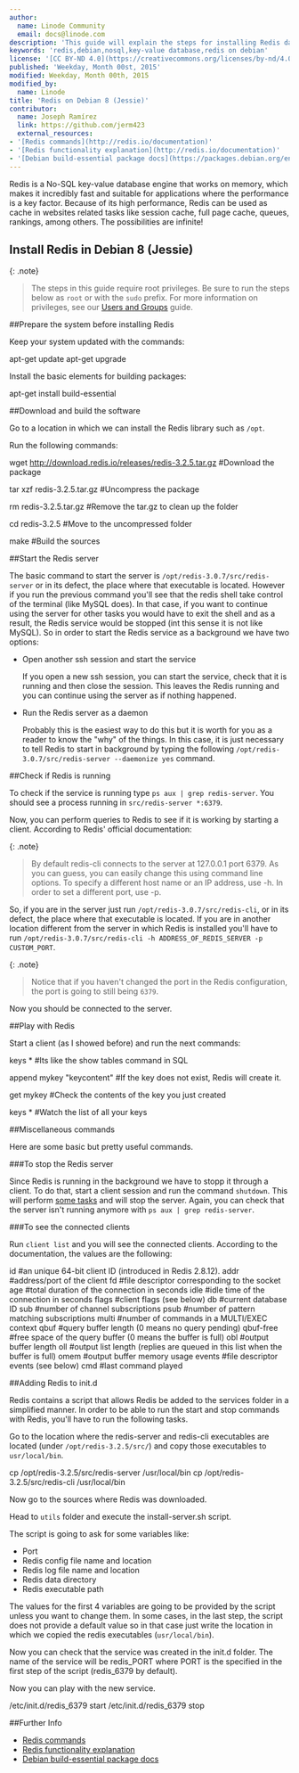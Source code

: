 ```yaml
---
author:
  name: Linode Community
  email: docs@linode.com
description: 'This guide will explain the steps for installing Redis database engine in your Debian 8 server.'
keywords: 'redis,debian,nosql,key-value database,redis on debian'
license: '[CC BY-ND 4.0](https://creativecommons.org/licenses/by-nd/4.0)'
published: 'Weekday, Month 00st, 2015'
modified: Weekday, Month 00th, 2015
modified_by:
  name: Linode
title: 'Redis on Debian 8 (Jessie)'
contributor:
  name: Joseph Ramírez
  link: https://github.com/jerm423
  external_resources:
- '[Redis commands](http://redis.io/documentation)'
- '[Redis functionality explanation](http://redis.io/documentation)'
- '[Debian build-essential package docs](https://packages.debian.org/en/sid/build-essential)'
---
```


Redis is a No-SQL key-value database engine that works on memory, which makes it incredibly fast and suitable for applications where the performance is a key factor. Because of its high performance, Redis can be used as cache in websites related tasks like session cache, full page cache, queues, rankings, among others. The possibilities are infinite!


Install Redis in Debian 8 (Jessie)
----------------------------------

{: .note}
> The steps in this guide require root privileges. Be sure to run the steps below as `root` or with the `sudo` prefix. For more information on privileges, see our [Users and Groups](/docs/tools-reference/linux-users-and-groups) guide.


##Prepare the system before installing Redis

Keep your system updated with the commands:

  apt-get update
  apt-get upgrade

Install the basic elements for building packages:

  apt-get install build-essential

##Download and build the software

Go to a location in which we can install the Redis library such as `/opt`.

Run the following commands:

  wget http://download.redis.io/releases/redis-3.2.5.tar.gz   #Download the package

  tar xzf redis-3.2.5.tar.gz                                  #Uncompress the package

  rm redis-3.2.5.tar.gz                                       #Remove the tar.gz to clean up the folder

  cd redis-3.2.5                                              #Move to the uncompressed folder

  make                                                        #Build the sources

##Start the Redis server

The basic command to start the server is `/opt/redis-3.0.7/src/redis-server` or in its defect, the place where that executable is located. However if you run the previous command you'll see that the redis shell take control of the terminal (like MySQL does). In that case, if you want to continue using the server for other tasks you would have to exit the shell and as a result, the Redis service would be stopped (int this sense it is not like MySQL). So in order to start the Redis service as a background we have two options:

  - Open another ssh session and start the service

    If you open a new ssh session, you can start the service, check that it is running and then close the session. This leaves the Redis running and you can continue using the server as if nothing happened.

  - Run the Redis server as a daemon

    Probably this is the easiest way to do this but it is worth for you as a reader to know the "why" of the things. In this case, it is just necessary to tell Redis to start in background by typing the following `/opt/redis-3.0.7/src/redis-server --daemonize yes` command.

##Check if Redis is running

To check if the service is running type `ps aux | grep redis-server`. You should see a process running in `src/redis-server *:6379`.

Now, you can perform queries to Redis to see if it is working by starting a client. According to Redis' official documentation:

{: .note}
>By default redis-cli connects to the server at 127.0.0.1 port 6379. As you can guess, you can easily change this using command line options. To specify a different host name or an IP address, use -h. In order to set a different port, use -p.

So, if you are in the server just run `/opt/redis-3.0.7/src/redis-cli`, or in its defect, the place where that executable is located. If you are in another location different from the server in which Redis is installed you'll have to run `/opt/redis-3.0.7/src/redis-cli -h ADDRESS_OF_REDIS_SERVER -p CUSTOM_PORT`.

{: .note}
>Notice that if you haven't changed the port in the Redis configuration, the port is going to still being `6379`.

Now you should be connected to the server.

##Play with Redis

Start a client (as I showed before) and run the next commands:

  keys *                      #Its like the show tables command in SQL

  append mykey "keycontent"   #If the key does not exist, Redis will create it.

  get mykey                   #Check the contents of the key you just created

  keys *                      #Watch the list of all your keys

##Miscellaneous commands

Here are some basic but pretty useful commands.

###To stop the Redis server

Since Redis is running in the background we have to stopp it through a client. To do that, start a client session and run the command `shutdown`. This will perform [some tasks](http://redis.io/commands/shutdown) and will stop the server. Again, you can check that the server isn't running anymore with `ps aux | grep redis-server`.

 ###To see the connected clients

 Run `client list` and you will see the connected clients. According to the documentation, the values are the following:

   id         #an unique 64-bit client ID (introduced in Redis 2.8.12).
   addr       #address/port of the client
   fd         #file descriptor corresponding to the socket
   age        #total duration of the connection in seconds
   idle       #idle time of the connection in seconds
   flags      #client flags (see below)
   db         #current database ID
   sub        #number of channel subscriptions
   psub       #number of pattern matching subscriptions
   multi      #number of commands in a MULTI/EXEC context
   qbuf       #query buffer length (0 means no query pending)
   qbuf-free  #free space of the query buffer (0 means the buffer is full)
   obl        #output buffer length
   oll        #output list length (replies are queued in this list when the buffer is full)
   omem       #output buffer memory usage
   events     #file descriptor events (see below)
   cmd        #last command played

##Adding Redis to init.d

Redis contains a script that allows Redis be added to the services folder in a simplified manner. In order to be able to run the start and stop commands with Redis, you'll have to run the following tasks.

Go to the location where the redis-server and redis-cli executables are located (under `/opt/redis-3.2.5/src/`) and copy those executables to `usr/local/bin`.

  cp /opt/redis-3.2.5/src/redis-server /usr/local/bin
  cp /opt/redis-3.2.5/src/redis-cli /usr/local/bin

Now go to the sources where Redis was downloaded.

Head to `utils` folder and execute the install-server.sh script.

The script is going to ask for some variables like:
- Port
- Redis config file name and location
- Redis log file name and location
- Redis data directory
- Redis executable path

The values for the first 4 variables are going to be provided by the script unless you want to change them. In some cases, in the last step, the script does not provide a default value so in that case just write the location in which we copied the redis executables (`usr/local/bin`).

Now you can check that the service was created in the init.d folder. The name of the service will be redis_PORT where PORT is the specified in the first step of the script (redis_6379 by default).

Now you can play with the new service.

  /etc/init.d/redis_6379 start
  /etc/init.d/redis_6379 stop

##Further Info

- [Redis commands](http://redis.io/documentation)
- [Redis functionality explanation](http://redis.io/documentation)
- [Debian build-essential package docs](https://packages.debian.org/en/sid/build-essential)
